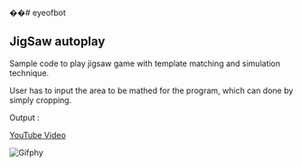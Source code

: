 ��# eyeofbot

## JigSaw autoplay

Sample code to play jigsaw game with template matching and simulation technique.

User has to input the area to be mathed for the program, which can done by simply cropping. 

Output : 

[YouTube Video](https://youtu.be/of9wF4wJ_1w)

![Gifphy](https://media.giphy.com/media/BM0i65qJZusfzDCol0/giphy.gif)
